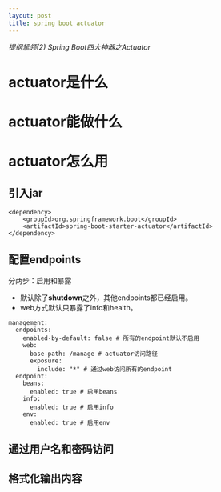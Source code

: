 ```yaml
---
layout: post
title: spring boot actuator
---
```


*提纲挈领(2)  Spring Boot四大神器之Actuator*

# actuator是什么



# actuator能做什么



# actuator怎么用

## 引入jar

```
<dependency>
	<groupId>org.springframework.boot</groupId>
	<artifactId>spring-boot-starter-actuator</artifactId>
</dependency>
```

## 配置endpoints

分两步：启用和暴露

- 默认除了**shutdown**之外，其他endpoints都已经启用。
- web方式默认只暴露了info和health。

```
management:
  endpoints:
    enabled-by-default: false # 所有的endpoint默认不启用
    web:
      base-path: /manage # actuator访问路径
      exposure:
        include: "*" # 通过web访问所有的endpoint
  endpoint:
    beans:
      enabled: true # 启用beans
    info:
      enabled: true # 启用info
    env:
      enabled: true # 启用env
```

## 通过用户名和密码访问



## 格式化输出内容



